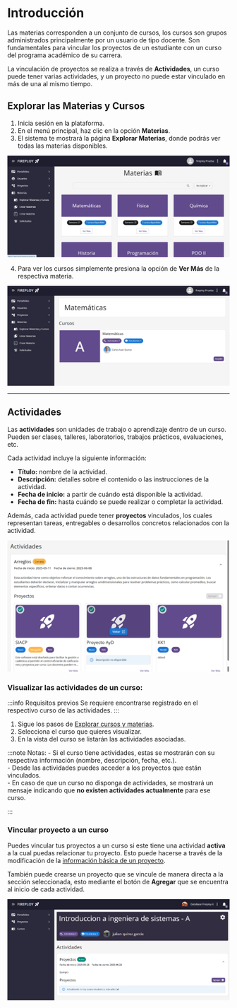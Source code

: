 # Introducción

Las materias corresponden a un conjunto de cursos, los cursos son grupos administrados principalmente por un usuario de tipo docente. Son fundamentales para vincular los proyectos de un estudiante con un curso del programa académico de su carrera.

La vinculación de proyectos se realiza a través de **Actividades**, un curso puede tener varias actividades, y un proyecto no puede estar vinculado en más de una al mismo tiempo.

## Explorar las Materias y Cursos

1. Inicia sesión en la plataforma.
2. En el menú principal, haz clic en la opción **Materias**.
3. El sistema te mostrará la página **Explorar Materias**, donde podrás ver todas las materias disponibles.

![alt text](image.png)

4. Para ver los cursos simplemente presiona la opción de **Ver Más** de la respectiva materia.

![alt text](image-1.png)

---

## Actividades

Las **actividades** son unidades de trabajo o aprendizaje dentro de un curso.  
Pueden ser clases, talleres, laboratorios, trabajos prácticos, evaluaciones, etc.

Cada actividad incluye la siguiente información:

- **Título:** nombre de la actividad.  
- **Descripción:** detalles sobre el contenido o las instrucciones de la actividad.  
- **Fecha de inicio:** a partir de cuándo está disponible la actividad.  
- **Fecha de fin:** hasta cuándo se puede realizar o completar la actividad.

Además, cada actividad puede tener **proyectos** vinculados, los cuales representan tareas, entregables o desarrollos concretos relacionados con la actividad.

![alt text](<FireShot Capture 037 - Fireploy - [fireploy.online].png>)

### Visualizar las actividades de un curso:

:::info Requisitos previos
    Se requiere encontrarse registrado en el respectivo curso de las actividades.
:::

1. Sigue los pasos de [Explorar cursos y materias](./index.md#explorar-las-materias-y-cursos).
2. Selecciona el curso que quieres visualizar.
3. En la vista del curso se listarán las actividades asociadas.

:::note Notas:
    - Si el curso tiene actividades, estas se mostrarán con su respectiva información (nombre, descripción, fecha, etc.).  
    - Desde las actividades puedes acceder a los proyectos que están vinculados.  
    - En caso de que un curso no disponga de actividades, se mostrará un mensaje indicando que **no existen actividades actualmente** para ese curso.

:::

### Vincular proyecto a un curso

Puedes vincular tus proyectos a un curso si este tiene una actividad **activa** a la cual puedas relacionar tu proyecto. Esto puede hacerse a través de la modificación de la [información básica de un proyecto](../../proyectos/elementos-de-un-proyecto/informacion-basica/index.md#modificar-los-información-básica).

También puede crearse un proyecto que se vincule de manera directa a la sección seleccionada, esto mediante el botón de **Agregar** que se encuentra al inicio de cada actividad.

![alt text](image-2.png)